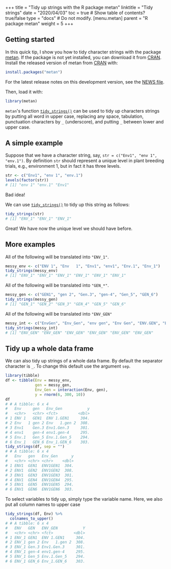 +++
title = "Tidy up strings with the R package metan"
linktitle = "Tidy strings"
date = "2020/04/03"
toc = true  # Show table of contents? true/false
type = "docs"  # Do not modify.
[menu.metan]
    parent = "R package metan"
    weight = 5
+++




## Getting started

In this quick tip, I show you how to tidy character strings with the package [metan](https://tiagoolivoto.github.io/metan/). If the package is not yet installed, you can download it from [CRAN](https://cran.r-project.org/web/packages/metan/).
Install the released version of metan from [CRAN](https://CRAN.R-project.org/package=metan) with:


```r
install.packages("metan")

```

For the latest release notes on this development version, see the [NEWS file](https://tiagoolivoto.github.io/metan/news/index.html).

Then, load it with:

```r
library(metan)
```

`metan`'s function [`tidy_strings()`](https://tiagoolivoto.github.io/metan/reference/utils_num_str.html) can be used to tidy up characters strings by putting all word in upper case, replacing any space, tabulation, punctuation characters by `_` (underscore), and putting `_` between lower and upper case.

## A simple example
Suppose that we have a character string, say, `str = c("Env1", "env 1", "env.1")`. By definition `str` should represent a unique level in plant breeding trials, e.g., environment 1, but in fact it has three levels.

```r
str <- c("Env1", "env 1", "env.1")
levels(factor(str))
# [1] "env 1" "env.1" "Env1"
```
Bad idea!

We can use [`tidy_strings()`](https://tiagoolivoto.github.io/metan/reference/utils_num_str.html) to tidy up this string as follows:


```r
tidy_strings(str)
# [1] "ENV_1" "ENV_1" "ENV_1"
```
Great! We have now the unique level we should have before.

## More examples
All of the following will be translated into `"ENV_1"`.

```r
messy_env <- c("ENV 1", "Env   1", "Env1", "env1", "Env.1", "Env_1")
tidy_strings(messy_env)
# [1] "ENV_1" "ENV_1" "ENV_1" "ENV_1" "ENV_1" "ENV_1"
```
All of the following will be translated into `"GEN_*"`.

```r
messy_gen <- c("GEN1", "gen 2", "Gen.3", "gen-4", "Gen_5", "GEN_6")
tidy_strings(messy_gen)
# [1] "GEN_1" "GEN_2" "GEN_3" "GEN_4" "GEN_5" "GEN_6"
```

All of the following will be translated into `"ENV_GEN"`

```r
messy_int <- c("EnvGen", "Env_Gen", "env gen", "Env Gen", "ENV.GEN", "ENV_GEN")
tidy_strings(messy_int)
# [1] "ENV_GEN" "ENV_GEN" "ENV_GEN" "ENV_GEN" "ENV_GEN" "ENV_GEN"
```



## Tidy up a whole data frame
We can also tidy up strings of a whole data frame. By default the separator character is `_`. To change this default use the argument `sep`.

```r
library(tibble)
df <- tibble(Env = messy_env,
             gen = messy_gen,
             Env_Gen = interaction(Env, gen),
             y = rnorm(6, 300, 10))
df
# # A tibble: 6 x 4
#   Env     gen   Env_Gen           y
#   <chr>   <chr> <fct>         <dbl>
# 1 ENV 1   GEN1  ENV 1.GEN1     304.
# 2 Env   1 gen 2 Env   1.gen 2  308.
# 3 Env1    Gen.3 Env1.Gen.3     301.
# 4 env1    gen-4 env1.gen-4     295.
# 5 Env.1   Gen_5 Env.1.Gen_5    294.
# 6 Env_1   GEN_6 Env_1.GEN_6    303.
tidy_strings(df, sep = "")
# # A tibble: 6 x 4
#   Env   gen   Env_Gen      y
#   <chr> <chr> <chr>    <dbl>
# 1 ENV1  GEN1  ENV1GEN1  304.
# 2 ENV1  GEN2  ENV1GEN2  308.
# 3 ENV1  GEN3  ENV1GEN3  301.
# 4 ENV1  GEN4  ENV1GEN4  295.
# 5 ENV1  GEN5  ENV1GEN5  294.
# 6 ENV1  GEN6  ENV1GEN6  303.
```

To select variables to tidy up, simply type the variable name. Here, we also put all column names to upper case

```r
tidy_strings(df, Env) %>% 
  colnames_to_upper()
# # A tibble: 6 x 4
#   ENV   GEN   ENV_GEN           Y
#   <chr> <chr> <fct>         <dbl>
# 1 ENV_1 GEN1  ENV 1.GEN1     304.
# 2 ENV_1 gen 2 Env   1.gen 2  308.
# 3 ENV_1 Gen.3 Env1.Gen.3     301.
# 4 ENV_1 gen-4 env1.gen-4     295.
# 5 ENV_1 Gen_5 Env.1.Gen_5    294.
# 6 ENV_1 GEN_6 Env_1.GEN_6    303.
```
